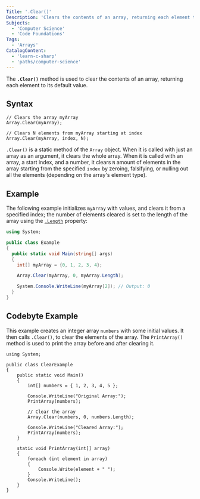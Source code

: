 ```yaml
---
Title: '.Clear()'
Description: 'Clears the contents of an array, returning each element to its default value.'
Subjects:
  - 'Computer Science'
  - 'Code Foundations'
Tags:
  - 'Arrays'
CatalogContent:
  - 'learn-c-sharp'
  - 'paths/computer-science'
---
```


The **`.Clear()`** method is used to clear the contents of an array, returning each element to its default value.

## Syntax

```pseudo
// Clears the array myArray
Array.Clear(myArray);

// Clears N elements from myArray starting at index
Array.Clear(myArray, index, N);
```

`.Clear()` is a static method of the `Array` object. When it is called with just an array as an argument, it clears the whole array. When it is called with an array, a start index, and a number, it clears `N` amount of elements in the array starting from the specified `index` by zeroing, falsifying, or nulling out all the elements (depending on the array's element type).

## Example

The following example initializes `myArray` with values, and clears it from a specified index; the number of elements cleared is set to the length of the array using the [`.Length`](https://www.codecademy.com/resources/docs/c-sharp/arrays/length) property:

```cs
using System;

public class Example
{
  public static void Main(string[] args)
  {
    int[] myArray = {0, 1, 2, 3, 4};

    Array.Clear(myArray, 0, myArray.Length);

    System.Console.WriteLine(myArray[2]); // Output: 0
  }
}
```

## Codebyte Example

This example creates an integer array `numbers` with some initial values. It then calls `.Clear()`, to clear the elements of the array.
The `PrintArray()` method is used to print the array before and after clearing it.

```codebyte/csharp
using System;

public class ClearExample
{
    public static void Main()
    {
        int[] numbers = { 1, 2, 3, 4, 5 };

        Console.WriteLine("Original Array:");
        PrintArray(numbers);

        // Clear the array
        Array.Clear(numbers, 0, numbers.Length);

        Console.WriteLine("Cleared Array:");
        PrintArray(numbers);
    }

    static void PrintArray(int[] array)
    {
        foreach (int element in array)
        {
            Console.Write(element + " ");
        }
        Console.WriteLine();
    }
}
```
